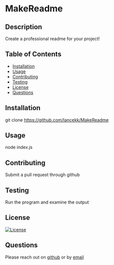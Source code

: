 # MakeReadme

## Description
Create a professional readme for your project!

## Table of Contents
* [Installation](#installation)
* [Usage](#usage)
* [Contributing](#contributing)
* [Testing](#testing)
* [License](#license)
* [Questions](#questions)

## Installation
git clone https://github.com/lancekk/MakeReadme

## Usage
node index.js

## Contributing
Submit a pull request through github

## Testing
Run the program and examine the output
## License
[![License](https://img.shields.io/static/v1?label=License&message=mit&color=green)](https://choosealicense.com/licenses/mit/)

## Questions
Please reach out on [github](https://github.com/lancekk)
or by [email](mailto:lancekkcodes@gmail.com)
